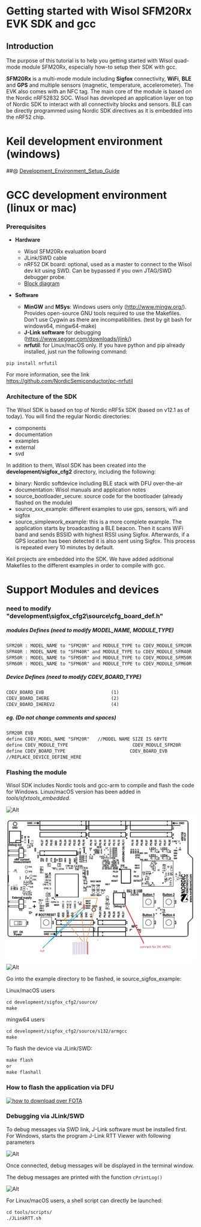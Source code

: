 # Getting started with Wisol SFM20Rx EVK SDK and gcc

## Introduction

The purpose of this tutorial is to help you getting started with Wisol quad-mode module SFM20Rx, especially how-to setup their SDK with gcc.

__SFM20Rx__ is a multi-mode module including __Sigfox__ connectivity, __WiFi__, __BLE__ and __GPS__ and multiple sensors (magnetic, temperature, accelerometer). The EVK also comes with an NFC tag.
The main core of the module is based on the Nordic nRF52832 SOC. Wisol has developed an application layer on top of Nordic SDK to interact with all connectivity blocks and sensors. BLE can be directly programmed using Nordic SDK directives as it is embedded into the nRF52 chip.

# Keil development environment (windows)
##@ [Development_Environment_Setup_Guide](development/sigfox_cfg2/documentation/manual/[WISOL]Development_Environment_Setup_Guide_V202.pdf)

# GCC development environment (linux or mac)
### Prerequisites

- __Hardware__
  - Wisol SFM20Rx evaluation board
  - JLink/SWD cable
  - nRF52 DK board: optional, used as a master to connect to the Wisol dev kit using SWD. Can be bypassed if you own JTAG/SWD debugger probe.
  - [Block diagram](development/sigfox_cfg2/documentation/wssfm20r_block.pdf)

- __Software__
  - __MinGW__ and __MSys__: Windows users only (http://www.mingw.org/). Provides open-source GNU tools required to use the Makefiles. Don't use Cygwin as there are incompatibilities. (test by git bash for windows64, mingw64-make)
  - __J-Link software__ for debugging (https://www.segger.com/downloads/jlink/)
  - __nrfutil__: for Linux/macOS only. If you have python and pip already installed, just run the following command:
```
pip install nrfutil
```
For more information, see the link https://github.com/NordicSemiconductor/pc-nrfutil

### Architecture of the SDK

The Wisol SDK is based on top of Nordic nRF5x SDK (based on v12.1 as of today). You will find the regular Nordic directories:
- components
- documentation
- examples
- external
- svd

In addition to them, Wisol SDK has been created into the __development/sigfox_cfg2__ directory, including the following:
- binary: Nordic softdevice including BLE stack with DFU over-the-air
- documentation: Wisol manuals and application notes
- source_bootloader_secure: source code for the bootloader (already flashed on the module)
- source_xxx_example: different examples to use gps, sensors, wifi and sigfox
- source_simplework_example: this is a more complete example. The application starts by broadcasting a BLE beacon. Then it scans WiFi band and sends BSSID with highest RSSI using Sigfox. Afterwards, if a GPS location has been detected it is also sent using Sigfox. This process is repeated every 10 minutes by default.

Keil projects are embedded into the SDK. We have added additional Makefiles to the different examples in order to compile with gcc.

# Support Modules and devices
### need to modify "development\sigfox_cfg2\source\cfg_board_def.h"
##### modules Defines (need to modify MODEL_NAME, MODULE_TYPE)
```
SFM20R : MODEL_NAME to "SFM20R" and MODULE_TYPE to CDEV_MODULE_SFM20R
SFM40R : MODEL_NAME to "SFM40R" and MODULE_TYPE to CDEV_MODULE_SFM40R
SFM50R : MODEL_NAME to "SFM50R" and MODULE_TYPE to CDEV_MODULE_SFM50R
SFM60R : MODEL_NAME to "SFM60R" and MODULE_TYPE to CDEV_MODULE_SFM60R
```
##### Device Defines (need to modify CDEV_BOARD_TYPE)
```
CDEV_BOARD_EVB                         (1)
CDEV_BOARD_IHERE                       (2)
CDEV_BOARD_IHEREV2                     (4)
```
##### eg. (Do not change comments and spaces)
```
SFM20R EVB
define CDEV_MODEL_NAME "SFM20R"   //MODEL NAME SIZE IS 6BYTE
define CDEV_MODULE_TYPE                        CDEV_MODULE_SFM20R
define CDEV_BOARD_TYPE                        CDEV_BOARD_EVB  //REPLACE_DEVICE_DEFINE_HERE
```

### Flashing the module

Wisol SDK includes Nordic tools and gcc-arm to compile and flash the code for Windows. Linux/macOS version has been added in *tools/sfxtools_embedded*.

![Alt](development/sigfox_cfg2/documentation/pics/WisolNordicEVK.jpg "Wisol EVK and Nordic DK")
![Alt](development/sigfox_cfg2/documentation/pics/how_to_fix_SWD_path_of_DK_board.jpg "modify DK for SWD")
![Alt](development/sigfox_cfg2/documentation/pics/ihere_connect.jpg "Wisol iHere and jtag device")

Go into the example directory to be flashed, ie source_sigfox_example:

Linux/macOS users
```
cd development/sigfox_cfg2/source/
make
```

mingw64 users
```
cd development/sigfox_cfg2/source/s132/armgcc
make
```

To flash the device via JLink/SWD:
```
make flash
or
make flashall
```

### How to flash the application via DFU

[![how to download over FOTA](development/sigfox_cfg2/documentation/pics/how_to_download_over_FOTA.png)](https://youtu.be/YftrZyONju8)

### Debugging via JLink/SWD

To debug messages via SWD link, J-Link software must be installed first.
For Windows, starts the program J-Link RTT Viewer with following parameters

![Alt](development/sigfox_cfg2/documentation/pics/RTTViewerSetup.PNG "RTT Viewer Setup")

Once connected, debug messages will be displayed in the terminal window.

The debug messages are printed with the function ```cPrintLog()```

![Alt](development/sigfox_cfg2/documentation/pics/RTTViewer.PNG "RTT Viewer")

For Linux/macOS users, a shell script can directly be launched:
```
cd tools/scripts/
./JLinkRTT.sh
```